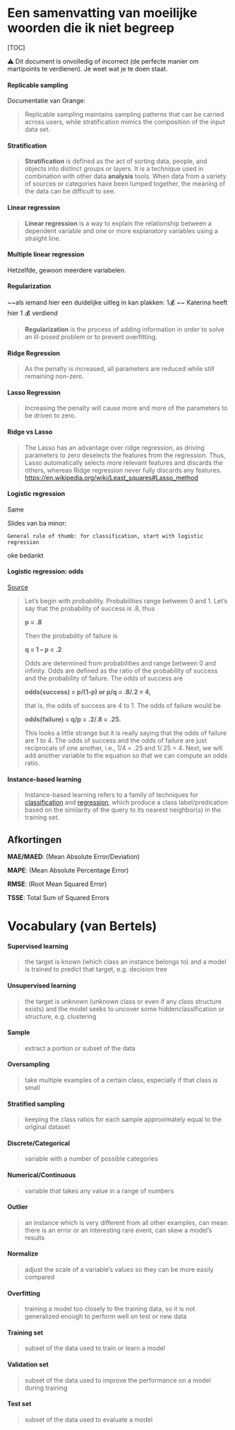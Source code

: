 # Een samenvatting van moeilijke woorden die ik niet begreep

[TOC]



:warning: Dit document is onvolledig of incorrect (de perfecte manier om martipoints te verdienen). Je weet wat je te doen staat.

#### Replicable sampling

Documentatie van Orange: 

> Replicable sampling maintains sampling patterns that can be carried across users, while stratification mimics the composition of the input data set.
>

#### Stratification

> **Stratification** is defined as the act of sorting data, people, and objects into distinct groups or layers. It is a technique used in combination with other data **analysis** tools. When data from a variety of sources or categories have been lumped together, the meaning of the data can be difficult to see.

#### Linear regression

> **Linear regression** is a way to explain the relationship between a dependent variable and one or more explanatory variables using a straight line.

#### Multiple linear regression

Hetzelfde, gewoon meerdere variabelen.

#### Regularization 
~~als iemand hier een duidelijke uitleg in kan plakken: 1:moneybag: ~~
Katerina heeft hier 1 :moneybag: verdiend
> **Regularization** is the process of adding information in order to solve an ill-posed problem or to prevent overfitting.

#### Ridge Regression
> As the penalty is increased, all parameters are reduced while still remaining non-zero.

#### Lasso Regression
> Increasing the penalty will cause more and more of the parameters to be driven to zero.

#### Ridge vs Lasso 
> The Lasso has an advantage over ridge regression, as driving parameters to zero deselects the features from the regression. Thus, Lasso automatically selects more relevant features and discards the others, whereas Ridge regression never fully discards any features.
https://en.wikipedia.org/wiki/Least_squares#Lasso_method

#### Logistic regression

Same

Slides van ba minor:

```
General rule of thumb: for classification, start with logistic regression
```

oke bedankt

#### Logistic regression: odds

[Source](https://stats.idre.ucla.edu/stata/faq/how-do-i-interpret-odds-ratios-in-logistic-regression/)

> Let’s begin with probability. Probabilities range between 0 and 1. Let’s say that the probability of success is .8, thus
>
> **p = .8**
>
> Then the probability of failure is
>
> **q = 1 – p = .2**
>
> Odds are determined from probabilities and range between 0 and infinity. Odds are defined as the ratio of the probability of success and the probability of failure. The odds of success are
>
> **odds(success) = p/(1-p) or p/q = .8/.2 = 4,**
>
> that is, the odds of success are 4 to 1. The odds of failure would be
>
> **odds(failure) = q/p = .2/.8 = .25.**
>
> This looks a little strange but it is really saying that the odds of failure are 1 to 4. The odds of success and the odds of failure are just reciprocals of one another, i.e., 1/4 = .25 and 1/.25 = 4. Next, we will add another variable to the equation so that we can compute an odds ratio.



#### Instance-based learning

> Instance-based learning refers to a family of techniques for [classification](https://doi.org/10.1007/978-0-387-30164-8_111) and [regression](https://doi.org/10.1007/978-0-387-30164-8_710), which produce a class label/predication based on the similarity of the query to its nearest neighbor(s) in the training set.



## Afkortingen

**MAE/MAED**: (Mean Absolute Error/Deviation)

**MAPE**: (Mean Absolute Percentage Error)

**RMSE**: (Root Mean Squared Error)

**TSSE**: Total Sum of Squared Errors



# Vocabulary (van Bertels)

#### **Supervised learning**

> the target is known (which class an instance belongs to) and a model is trained to predict that target, e.g. decision tree

#### **Unsupervised learning**

> the target is unknown (unknown class or even if any class structure exists) and the model seeks to uncover some hiddenclassification or structure, e.g. clustering

#### **Sample**

> extract a portion or subset of the data

#### **Oversampling**

> take multiple examples of a certain class, especially if that class is small

#### **Stratified sampling**

> keeping the class ratios for each sample approximately equal to the original dataset

#### **Discrete/Categorical**

> variable with a number of possible categories

#### **Numerical/Continuous**

> variable that takes any value in a range of numbers

#### **Outlier**

> an instance which is very different from all other examples, can mean there is an error or an interesting rare event, can skew a model’s results

#### **Normalize**

> adjust the scale of a variable’s values so they can be more easily compared

#### **Overfitting**

> training a model too closely to the training data, so it is not generalized enough to perform well on test or new data

#### **Training set**

> subset of the data used to train or learn a model

#### **Validation set**

> subset of the data used to improve the performance on a model during training

#### **Test set**

> subset of the data used to evaluate a model
